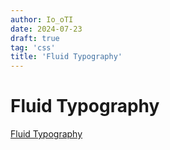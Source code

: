 ```yaml
---
author: Io_oTI
date: 2024-07-23
draft: true
tag: 'css'
title: 'Fluid Typography'
---
```


# Fluid Typography

[Fluid Typography](https://css-tricks.com/snippets/css/fluid-typography/)
